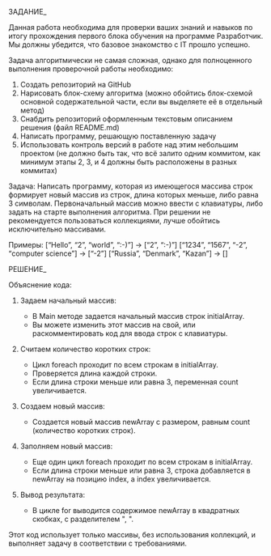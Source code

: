 ЗАДАНИЕ_

Данная работа необходима для проверки ваших знаний и навыков по итогу прохождения первого блока обучения на программе Разработчик. Мы должны убедится, что базовое знакомство с IT прошло успешно.

Задача алгоритмически не самая сложная, однако для полноценного выполнения проверочной работы необходимо:

1. Создать репозиторий на GitHub
2. Нарисовать блок-схему алгоритма (можно обойтись блок-схемой основной содержательной части, если вы выделяете её в отдельный метод)
3. Снабдить репозиторий оформленным текстовым описанием решения (файл README.md)
4. Написать программу, решающую поставленную задачу
5. Использовать контроль версий в работе над этим небольшим проектом (не должно быть так, что всё залито одним коммитом, как минимум этапы 2, 3, и 4 должны быть расположены в разных коммитах)

Задача: Написать программу, которая из имеющегося массива строк формирует новый массив из строк, длина которых меньше, либо равна 3 символам. Первоначальный массив можно ввести с клавиатуры, либо задать на старте выполнения алгоритма. При решении не рекомендуется пользоваться коллекциями, лучше обойтись исключительно массивами.

Примеры:
[“Hello”, “2”, “world”, “:-)”] → [“2”, “:-)”]
[“1234”, “1567”, “-2”, “computer science”] → [“-2”]
[“Russia”, “Denmark”, “Kazan”] → []

РЕШЕНИЕ_

Объяснение кода:

1. Задаем начальный массив:
   - В Main методе задается начальный массив строк initialArray. 
   - Вы можете изменить этот массив на свой, или раскомментировать код для ввода строк с клавиатуры.

2. Считаем количество коротких строк:
   - Цикл foreach проходит по всем строкам в initialArray.
   - Проверяется длина каждой строки. 
   - Если длина строки меньше или равна 3, переменная count увеличивается.

3. Создаем новый массив:
   - Создается новый массив newArray с размером, равным count (количество коротких строк).

4. Заполняем новый массив:
   - Еще один цикл foreach проходит по всем строкам в initialArray.
   - Если длина строки меньше или равна 3, строка добавляется в newArray на позицию index, а index увеличивается.

5. Вывод результата:
   - В цикле for выводится содержимое newArray в квадратных скобках, с разделителем ", ".

Этот код использует только массивы, без использования коллекций, и выполняет задачу в соответствии с требованиями.


